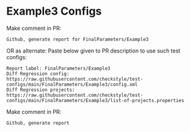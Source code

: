# Example3 Configs
Make comment in PR:
```
Github, generate report for FinalParameters/Example3
```
OR as alternate:
Paste below given to PR description to use such test configs:
```
Report label: FinalParameters/Example3
Diff Regression config: https://raw.githubusercontent.com/checkstyle/test-configs/main/FinalParameters/Example3/config.xml
Diff Regression projects: https://raw.githubusercontent.com/checkstyle/test-configs/main/FinalParameters/Example3/list-of-projects.properties
```
Make comment in PR:
```
Github, generate report
```

